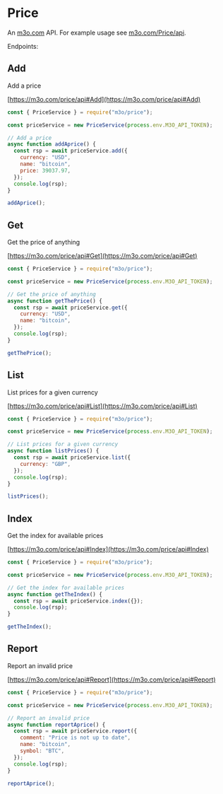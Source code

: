 # Price

An [m3o.com](https://m3o.com) API. For example usage see [m3o.com/Price/api](https://m3o.com/Price/api).

Endpoints:

## Add

Add a price

[https://m3o.com/price/api#Add](https://m3o.com/price/api#Add)

```js
const { PriceService } = require("m3o/price");

const priceService = new PriceService(process.env.M3O_API_TOKEN);

// Add a price
async function addAprice() {
  const rsp = await priceService.add({
    currency: "USD",
    name: "bitcoin",
    price: 39037.97,
  });
  console.log(rsp);
}

addAprice();
```

## Get

Get the price of anything

[https://m3o.com/price/api#Get](https://m3o.com/price/api#Get)

```js
const { PriceService } = require("m3o/price");

const priceService = new PriceService(process.env.M3O_API_TOKEN);

// Get the price of anything
async function getThePrice() {
  const rsp = await priceService.get({
    currency: "USD",
    name: "bitcoin",
  });
  console.log(rsp);
}

getThePrice();
```

## List

List prices for a given currency

[https://m3o.com/price/api#List](https://m3o.com/price/api#List)

```js
const { PriceService } = require("m3o/price");

const priceService = new PriceService(process.env.M3O_API_TOKEN);

// List prices for a given currency
async function listPrices() {
  const rsp = await priceService.list({
    currency: "GBP",
  });
  console.log(rsp);
}

listPrices();
```

## Index

Get the index for available prices

[https://m3o.com/price/api#Index](https://m3o.com/price/api#Index)

```js
const { PriceService } = require("m3o/price");

const priceService = new PriceService(process.env.M3O_API_TOKEN);

// Get the index for available prices
async function getTheIndex() {
  const rsp = await priceService.index({});
  console.log(rsp);
}

getTheIndex();
```

## Report

Report an invalid price

[https://m3o.com/price/api#Report](https://m3o.com/price/api#Report)

```js
const { PriceService } = require("m3o/price");

const priceService = new PriceService(process.env.M3O_API_TOKEN);

// Report an invalid price
async function reportAprice() {
  const rsp = await priceService.report({
    comment: "Price is not up to date",
    name: "bitcoin",
    symbol: "BTC",
  });
  console.log(rsp);
}

reportAprice();
```
